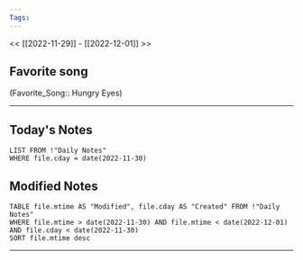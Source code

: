 ```yaml
---
Tags:
---
```

<< [[2022-11-29]] - [[2022-12-01]] >>
## Favorite song
(Favorite_Song:: Hungry Eyes)
___
## Today's Notes
```dataview
LIST FROM !"Daily Notes"
WHERE file.cday = date(2022-11-30)
```
## Modified Notes
```dataview
TABLE file.mtime AS "Modified", file.cday AS "Created" FROM !"Daily Notes" 
WHERE file.mtime > date(2022-11-30) AND file.mtime < date(2022-12-01) AND file.cday < date(2022-11-30)
SORT file.mtime desc
```
___
